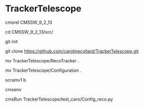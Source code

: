 # TrackerTelescope

cmsrel CMSSW_9_2_13

cd CMSSW_9_2_13/src/

git init

git clone https://github.com/carolinecollard/TrackerTelescope.git

mv TrackerTelescope/RecoTracker .

mv TrackerTelescope/Configuration .

scramv1 b

cmsenv

cmsRun TrackerTelescope/test_caro/Config_reco.py
